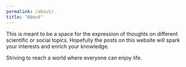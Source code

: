 ```yaml
---
permalink: /about/
title: "About"
---
```


This is meant to be a space for the expression of thoughts on different scientific or social topics. Hopefully the posts on this website will spark your interests and enrich your knowledge. 

Striving to reach a world where everyone can enjoy life.